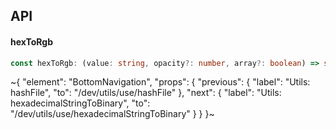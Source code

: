 

## API

#### hexToRgb

```ts
const hexToRgb: (value: string, opacity?: number, array?: boolean) => string | number[];
```


~{
  "element": "BottomNavigation",
  "props": {
    "previous": {
      "label": "Utils: hashFile",
      "to": "/dev/utils/use/hashFile"
    },
    "next": {
      "label": "Utils: hexadecimalStringToBinary",
      "to": "/dev/utils/use/hexadecimalStringToBinary"
    }
  }
}~
